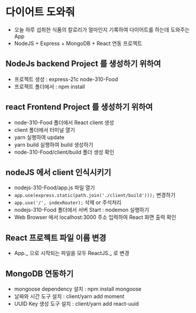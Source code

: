 # 다이어트 도와줘

- 오늘 하루 섭취한 식품의 칼로리가 얼마인지 기록하여 다이어트를 하는데 도와주는 App
- NodeJS + Express + MongoDB + React 연동 프로젝트

## NodeJs backend Project 를 생성하기 위하여

- 프로젝트 생성 : express-21c node-310-Food
- 프로젝트 폴더에서 : npm install

## react Frontend Project 를 생성하기 위하여

- node-310-Food 폴더에서 React client 생성
- client 폴더에서 터미널 열기
- yarn 실행하여 update
- yarn build 실행하여 build 생성하기
- node-310-Food/client/build 폴더 생성 확인

## nodeJS 에서 client 인식시키기

- nodejs-310-Food/app.js 파일 열기
- `app.use(express.static(path.join('./client/build')));` 변경하기
- `app.use('/', indexRouter);` 삭제 or 주석처리
- nodejs-310-Food 폴더에서 서버 Start : nodemon 실행하기
- Web Browser 에서 localhost:3000 주소 입력하여 React 화면 출력 확인

## React 프로젝트 파일 이름 변경

- App._ 으로 시작되는 파일을 모두 ReactJS._ 로 변경

## MongoDB 연동하기

- mongoose dependency 설치 : npm install mongoose
- 날짜와 시간 도구 설치 : client/yarn add moment
- UUID Key 생성 도구 설치 : client/yarn add react-uuid
